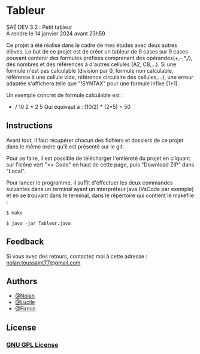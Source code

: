 # Tableur

SAÉ DEV 3.2 : Petit tableur<br>
À rendre le 14 janvier 2024 avant 23h59

Ce projet a été réalisé dans le cadre de mes études avec deux autres élèves. Le but de ce projet est de créer un tableur de 9 cases sur 9 cases pouvant contenir des formules préfixes comprenant des opérandes(+,-,*,/), des nombres et des références à d'autres cellules (A2, C8,...). Si une formule n'est pas calculable (division par 0, formule non calculable, référence à une cellule vide, référence circulaire des cellules,...), une erreur adaptée s'affichera telle que "!SYNTAX" pour une formule infixe (1+1).

Un exemple concret de formule calculable est : 
* / 10 2 * 2 5
Qui équivaut à :
(10/2) * (2*5) = 50

## Instructions

Avant tout, il faut récupérer chacun des fichiers et dossiers de ce projet dans le même ordre qu'il est présenté sur le git.

Pour se faire, il est possible de télécharger l'entièreté du projet en cliquant sur l'icône vert "<> Code" en haut de cette page, puis "Download ZIP" dans "Local".

Pour lancer le programme, il suffit d'effectuer les deux commandes suivantes dans un terminal ayant un interpréteur java (VsCode par exemple) et en se trouvant dans le terminal, dans le répertoire qui contient le makefile :
```
$ make
```
```
$ java -jar Tableur.java
```

## Feedback

Si vous avez des retours, contactez moi à cette adresse : nolan.toussaint77@gmail.com

## Authors

- [@Nolan](https://github.com/Naturalhg/)
- [@Lucile](https://dwarves.iut-fbleau.fr/gitiut/pereiral)
- [@Firmin](https://dwarves.iut-fbleau.fr/gitiut/ndacleud)

## License

### [GNU GPL License](LICENSE)
